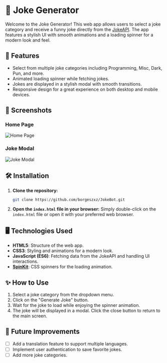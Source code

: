 # 🌟 Joke Generator

Welcome to the Joke Generator! This web app allows users to select a joke category and receive a funny joke directly from the [JokeAPI](https://jokeapi.dev/). The app features a stylish UI with smooth animations and a loading spinner for a modern look and feel.

## 🎨 Features

- Select from multiple joke categories including Programming, Misc, Dark, Pun, and more.
- Animated loading spinner while fetching jokes.
- Jokes are displayed in a stylish modal with smooth transitions.
- Responsive design for a great experience on both desktop and mobile devices.


## 📸 Screenshots

### Home Page
![Home Page](https://cdn.discordapp.com/attachments/1097281959538991235/1288553730874146876/image.png?ex=66f59aad&is=66f4492d&hm=596b1f639d274a44c2abd18e5f6ab33d4a9187ae0cbb3af81d168cda65daf9cb&)

### Joke Modal
![Joke Modal](https://cdn.discordapp.com/attachments/1097281959538991235/1288553843306528952/image.png?ex=66f59ac8&is=66f44948&hm=1fb832e960cac6d0a6f6909fa465222ecc90935fcf60ea7cc9b2c0137545b50a&)

## 🛠️ Installation

1. **Clone the repository:**
   ```bash
   git clone https://github.com/borgeszxz/JokeBot.git
   ```
2. **Open the `index.html` file in your browser:**
   Simply double-click on the `index.html` file or open it with your preferred web browser.

## 🖥️ Technologies Used

- **HTML5**: Structure of the web app.
- **CSS3**: Styling and animations for a modern look.
- **JavaScript (ES6)**: Fetching data from the JokeAPI and handling UI interactions.
- **[SpinKit](https://tobiasahlin.com/spinkit/)**: CSS spinners for the loading animation.

## ✨ How to Use

1. Select a joke category from the dropdown menu.
2. Click on the "Generate Joke" button.
3. Wait for the joke to load while enjoying the spinner animation.
4. The joke will be displayed in a modal. Click the close button to return to the main screen.

## 🔧 Future Improvements

- [ ] Add a translation feature to support multiple languages.
- [ ] Implement user authentication to save favorite jokes.
- [ ] Add more joke categories.
